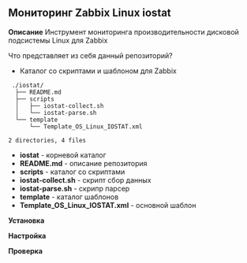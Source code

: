 **Мониторинг Zabbix Linux iostat** 
-----

**Описание**
Инструмент мониторинга производительности дисковой подсистемы Linux для Zabbix

Что представляет из себя данный репозиторий?

* Каталог со скриптами и шаблоном для Zabbix

```
 ./iostat/
  ├── README.md
  ├── scripts
  │   ├── iostat-collect.sh
  │   └── iostat-parse.sh
  └── template
      └── Template_OS_Linux_IOSTAT.xml

2 directories, 4 files
```
 * **iostat** - корневой каталог
 * **README.md** - описание репозитория
 * **scripts** - каталог со скриптами
 * **iostat-collect.sh** - скрипт сбор данных
 * **iostat-parse.sh** - скрипр парсер
 * **template** - каталог шаблонов
 * **Template_OS_Linux_IOSTAT.xml** - основной шаблон


**Установка**


**Настройка**


**Проверка**
